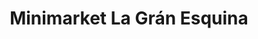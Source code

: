---
title: "Minimarket La Grán Esquina"
url: /antofagasta/minimarket-la-gran-esquina/
shop: comodidad
---